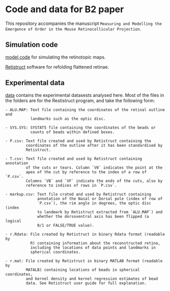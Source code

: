 # Code and data for B2 paper

This repository accompanies the manuscript `Measuring and Modelling
the Emergence of Order in the Mouse Retinocollicular Projection`.

## Simulation code

[model code](https://github.com/Hjorthmedh/RetinalMap) for simulating
the retinotopic maps.

[Retistruct](http://davidcsterratt.github.io/retistruct/) software for
refolding flattened retinae.

## Experimental data


[data](data) contains the experimental datasests analysed here.  Most
of the files in the folders are for the Restistruct program, and take
the following form:

```
- ALU.MAP: Text file containing the coordinates of the retinal outline and
           landmarks such as the optic disc.

- SYS.SYS: SYSTAT5 file containing the coordinates of the beads or
           counts of beads within defined boxes.

- P.csv: Text file created and used by Retistruct containing the
         coordinates of the outline after it has been standardised by
         Retistruct.

- T.csv: Text file created and used by Retistruct containing annotation
         of the cuts or tears. Column `V0` indicates the point at the
         apex of the cut by reference to the index of a row of `P.csv`.
         Columns `VB` and `VF` indicate the ends of the cuts, also by
         reference to indices of rows in `P.csv`.

- markup.csv: Text file crated and used by Retistruct containing
              annotation of the Nasal or Dorsal pole (index of row of
              `P.csv`), the rim angle in degrees, the optic disc (index
              to landmark by Retistruct extracted from `ALU.MAP`) and
              whether the dorsoventral axis has been flipped (a logical
              0/1 or FALSE/TRUE value).

- r.Rdata: File created by Retistruct in binary Rdata format (readable by
           R) containing information about the reconstructed retina,
           including the locations of data points and landmarks in
           spherical coordinates.

- r.mat: File created by Retistruct in binary MATLAB format (readable by
         MATALB) containing locations of beads in spherical coordinates,
         and kernel density and kernel regression estimates of bead
         data. See Retistruct user guide for full explanation.
```


